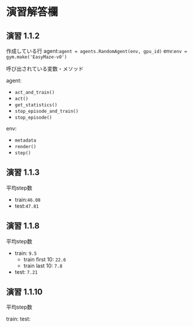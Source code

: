 # 演習解答欄

## 演習 1.1.2

作成している行
agent:`agent = agents.RandomAgent(env, gpu_id)`
env:`env = gym.make('EasyMaze-v0')`


呼び出されている変数・メソッド

agent:
* `act_and_train()`
* `act()`
* `get_statistics()`
* `stop_episode_and_train()`
* `stop_episode()`

env:
* `metadata`
* `render()`
* `step()`

## 演習 1.1.3

平均step数

- train:`46.08`
- test:`47.81`

## 演習 1.1.8

平均step数

- train: `9.5`
    - train first 10: `22.6`
    - train last 10: `7.8`
- test: `7.21`


## 演習 1.1.10

平均step数

train:
test:
